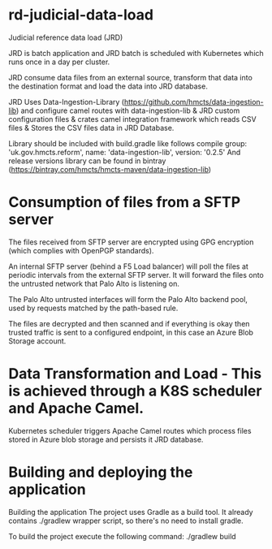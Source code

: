 # rd-judicial-data-load 
Judicial reference data load (JRD)

JRD is batch application and JRD batch is scheduled with Kubernetes which runs once in a day per cluster.

JRD consume data files from an external source, transform that data into the destination format 
and load the data into JRD database. 

JRD Uses Data-Ingestion-Library (https://github.com/hmcts/data-ingestion-lib) and configure camel routes with
data-ingestion-lib & JRD custom configuration files & crates camel integration framework which reads CSV files & Stores
the CSV files data in JRD Database. 

Library should be included with build.gradle like follows
compile group: 'uk.gov.hmcts.reform', name: 'data-ingestion-lib', version: '0.2.5'
And release versions library can be found in bintray (https://bintray.com/hmcts/hmcts-maven/data-ingestion-lib)  

# Consumption of files from a SFTP server
The files received from SFTP server are encrypted using GPG encryption (which complies with OpenPGP standards).

An internal SFTP server (behind a F5 Load balancer) will poll the files at periodic intervals from the  external SFTP server. It will forward the files onto the untrusted network that Palo Alto is listening on.

The Palo Alto untrusted interfaces will form the Palo Alto backend pool, used by requests matched by the path-based rule.

The files are decrypted and then scanned and if everything is okay then trusted traffic is sent to a configured endpoint, in this case an Azure Blob Storage account.

# Data Transformation and Load - This is achieved through a K8S scheduler and Apache Camel.
Kubernetes scheduler triggers Apache Camel routes which process files stored in Azure blob storage and persists it JRD database.

# Building and deploying the application
Building the application
The project uses Gradle as a build tool. It already contains ./gradlew wrapper script, so there's no need to install gradle.

To build the project execute the following command:
  ./gradlew build 
